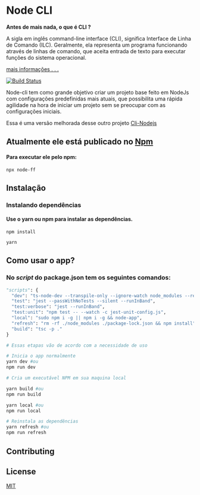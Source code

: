 # Node CLI

**Antes de mais nada, o que é CLI ?**

A sigla em inglês command-line interface (CLI), significa Interface de Linha de Comando (ILC). Geralmente, ela representa um programa funcionando através de linhas de comando, que aceita entrada de texto para executar funções do sistema operacional.

[mais informações . . .](https://pt.wikipedia.org/wiki/Interface_de_linha_de_comandos)

[![Build Status](https://travis-ci.org/joemccann/dillinger.svg?branch=master)](https://travis-ci.org/joemccann/dillinger)

Node-cli tem como grande objetivo criar um projeto base feito em NodeJs com configurações predefinidas mais atuais, que possibilita uma rápida agilidade na hora de iniciar um projeto sem se preocupar com as configurações iniciais.

Essa é uma versão melhorada desse outro projeto [Cli-Nodejs](https://github.com/FelipeNevess/Cli-Nodejs)

## Atualmente ele está publicado no [Npm](https://www.npmjs.com/package/node-cli-v2?activeTab=readme)

#### Para executar ele pelo npm:

`npx node-ff`

## Instalação

### Instalando dependências

#### Use o **yarn** ou **npm** para instalar as dependências.

```
npm install
```

```
yarn
```

## Como usar o app?

### No _script_ do package.json tem os seguintes comandos:

```python
"scripts": {
  "dev": "ts-node-dev --transpile-only --ignore-watch node_modules --respawn app/run.ts",
  "test": "jest --passWithNoTests --silent --runInBand",
  "test:verbose": "jest --runInBand",
  "test:unit": "npm test -- --watch -c jest-unit-config.js",
  "local": "sudo npm i -g || npm i -g && node-app",
  "refresh": "rm -rf ./node_modules ./package-lock.json && npm install",
  "build": "tsc -p ."
}

# Essas etapas vão de acordo com a necessidade de uso

# Inicia o app normalmente
yarn dev #ou
npm run dev

# Cria um executável NPM em sua maquina local

yarn build #ou
npm run build

yarn local #ou
npm run local

# Reinstala as dependências
yarn refresh #ou
npm run refresh
```

## Contributing

## License

[MIT](https://choosealicense.com/licenses/mit/)
